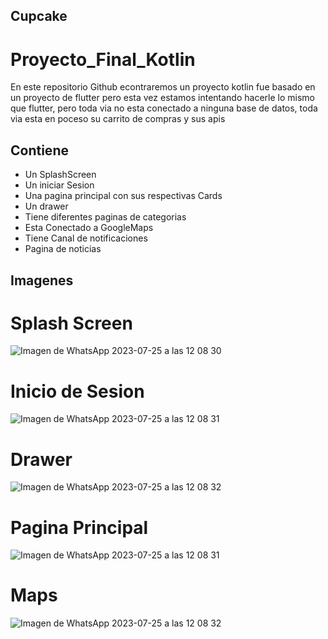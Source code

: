 ## Cupcake 





# Proyecto_Final_Kotlin
En este repositorio Github econtraremos un proyecto kotlin fue basado en un proyecto de flutter pero esta vez estamos intentando hacerle lo mismo que flutter, pero toda via no esta conectado a ninguna base de datos, toda via esta en poceso su carrito de compras y sus apis 
## Contiene 
- Un SplashScreen
- Un iniciar Sesion
- Una pagina principal con sus respectivas Cards
- Un drawer
- Tiene diferentes paginas de categorias 
- Esta Conectado a GoogleMaps
- Tiene Canal de notificaciones
- Pagina de noticias
  
## Imagenes 
# Splash Screen
![Imagen de WhatsApp 2023-07-25 a las 12 08 30](https://github.com/FelipeCortesCorrea/Proyecto_Final_Kotlin/assets/110576497/22f6abac-3f59-4f53-8779-cc0cc064b282)
# Inicio de Sesion
![Imagen de WhatsApp 2023-07-25 a las 12 08 31](https://github.com/FelipeCortesCorrea/Proyecto_Final_Kotlin/assets/110576497/e62b1f34-e3ef-43f9-af7e-4c1330996c23)
# Drawer
![Imagen de WhatsApp 2023-07-25 a las 12 08 32](https://github.com/FelipeCortesCorrea/Proyecto_Final_Kotlin/assets/110576497/34199204-997d-4b40-a69d-0e9288ccf342)
# Pagina Principal
![Imagen de WhatsApp 2023-07-25 a las 12 08 31](https://github.com/FelipeCortesCorrea/Proyecto_Final_Kotlin/assets/110576497/c6350e58-9f9d-469c-9922-2024380ce593)
# Maps
![Imagen de WhatsApp 2023-07-25 a las 12 08 32](https://github.com/FelipeCortesCorrea/Proyecto_Final_Kotlin/assets/110576497/de64c3bf-7e81-4867-b17c-1c722157c7e2)









